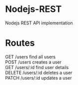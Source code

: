 # Nodejs-REST
Nodejs REST API implementation

# Routes 

GET     /users          find all users  
POST    /users          creates a user  
GET     /users/:id      find user details  
DELETE  /users/:id      deletes a user  
PATCH   /users/:id      updates a user  
